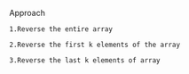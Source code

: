 Approach

    1.Reverse the entire array

    2.Reverse the first k elements of the array

    3.Reverse the last k elements of array